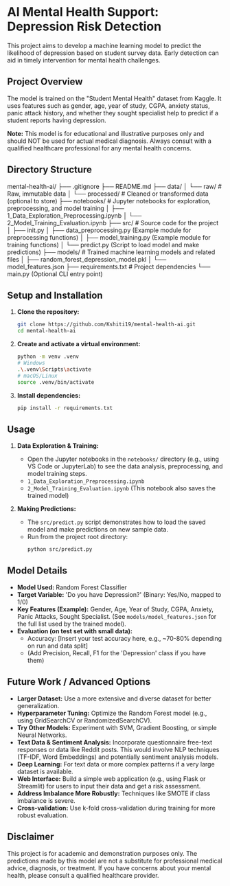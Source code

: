 # AI Mental Health Support: Depression Risk Detection

This project aims to develop a machine learning model to predict the likelihood of depression based on student survey data. Early detection can aid in timely intervention for mental health challenges.

## Project Overview

The model is trained on the "Student Mental Health" dataset from Kaggle. It uses features such as gender, age, year of study, CGPA, anxiety status, panic attack history, and whether they sought specialist help to predict if a student reports having depression.

**Note:** This model is for educational and illustrative purposes only and should NOT be used for actual medical diagnosis. Always consult with a qualified healthcare professional for any mental health concerns.

## Directory Structure
mental-health-ai/
├── .gitignore
├── README.md
├── data/
│ └── raw/ # Raw, immutable data
│ └── processed/ # Cleaned or transformed data (optional to store)
├── notebooks/ # Jupyter notebooks for exploration, preprocessing, and model training
│ ├── 1_Data_Exploration_Preprocessing.ipynb
│ └── 2_Model_Training_Evaluation.ipynb
├── src/ # Source code for the project
│ ├── init.py
│ ├── data_preprocessing.py (Example module for preprocessing functions)
│ ├── model_training.py (Example module for training functions)
│ └── predict.py (Script to load model and make predictions)
├── models/ # Trained machine learning models and related files
│ ├── random_forest_depression_model.pkl
│ └── model_features.json
├── requirements.txt # Project dependencies
└── main.py (Optional CLI entry point)


## Setup and Installation

1.  **Clone the repository:**
    ```bash
    git clone https://github.com/Kshiti19/mental-health-ai.git
    cd mental-health-ai
    ```
2.  **Create and activate a virtual environment:**
    ```bash
    python -m venv .venv
    # Windows
    .\.venv\Scripts\activate
    # macOS/Linux
    source .venv/bin/activate
    ```
3.  **Install dependencies:**
    ```bash
    pip install -r requirements.txt
    ```

## Usage

1.  **Data Exploration & Training:**
    *   Open the Jupyter notebooks in the `notebooks/` directory (e.g., using VS Code or JupyterLab) to see the data analysis, preprocessing, and model training steps.
    *   `1_Data_Exploration_Preprocessing.ipynb`
    *   `2_Model_Training_Evaluation.ipynb` (This notebook also saves the trained model)

2.  **Making Predictions:**
    *   The `src/predict.py` script demonstrates how to load the saved model and make predictions on new sample data.
    *   Run from the project root directory:
        ```bash
        python src/predict.py
        ```

## Model Details

*   **Model Used:** Random Forest Classifier
*   **Target Variable:** 'Do you have Depression?' (Binary: Yes/No, mapped to 1/0)
*   **Key Features (Example):** Gender, Age, Year of Study, CGPA, Anxiety, Panic Attacks, Sought Specialist. (See `models/model_features.json` for the full list used by the trained model).
*   **Evaluation (on test set with small data):**
    *   Accuracy: [Insert your test accuracy here, e.g., ~70-80% depending on run and data split]
    *   (Add Precision, Recall, F1 for the 'Depression' class if you have them)

## Future Work / Advanced Options

*   **Larger Dataset:** Use a more extensive and diverse dataset for better generalization.
*   **Hyperparameter Tuning:** Optimize the Random Forest model (e.g., using GridSearchCV or RandomizedSearchCV).
*   **Try Other Models:** Experiment with SVM, Gradient Boosting, or simple Neural Networks.
*   **Text Data & Sentiment Analysis:** Incorporate questionnaire free-text responses or data like Reddit posts. This would involve NLP techniques (TF-IDF, Word Embeddings) and potentially sentiment analysis models.
*   **Deep Learning:** For text data or more complex patterns if a very large dataset is available.
*   **Web Interface:** Build a simple web application (e.g., using Flask or Streamlit) for users to input their data and get a risk assessment.
*   **Address Imbalance More Robustly:** Techniques like SMOTE if class imbalance is severe.
*   **Cross-validation:** Use k-fold cross-validation during training for more robust evaluation.

## Disclaimer

This project is for academic and demonstration purposes only. The predictions made by this model are not a substitute for professional medical advice, diagnosis, or treatment. If you have concerns about your mental health, please consult a qualified healthcare provider.


